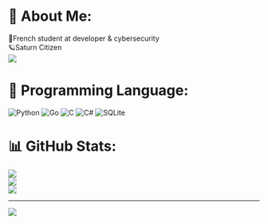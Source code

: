 # 🔎 About Me:
🔭French student at developer & cybersecurity<br>🪐Saturn Citizen <br>
<img src="https://external-content.duckduckgo.com/iu/?u=https%3A%2F%2Fi.pinimg.com%2Foriginals%2F19%2F6a%2Fd9%2F196ad9d3122098b297d7b99ce9ff209f.gif&f=1&nofb=1&ipt=6139bfe901f675c30529b6619337e8447a3dc389cc5174557246a3fc6c8d7166&ipo=images">

# 🔧 Programming Language:
![Python](https://img.shields.io/badge/python-3670A0?style=for-the-badge&logo=python&logoColor=ffdd54) ![Go](https://img.shields.io/badge/go-%2300ADD8.svg?style=for-the-badge&logo=go&logoColor=white) ![C](https://img.shields.io/badge/c-%2300599C.svg?style=for-the-badge&logo=c&logoColor=white) ![C#](https://img.shields.io/badge/c%23-%23239120.svg?style=for-the-badge&logo=c-sharp&logoColor=white) ![SQLite](https://img.shields.io/badge/sqlite-%2307405e.svg?style=for-the-badge&logo=sqlite&logoColor=white)
# 📊 GitHub Stats:
![](https://github-readme-stats.vercel.app/api?username=gabrielctz&theme=onedark&hide_border=false&include_all_commits=false&count_private=false)<br/>
![](https://github-readme-streak-stats.herokuapp.com/?user=gabrielctz&theme=onedark&hide_border=false)<br/>
![](https://github-readme-stats.vercel.app/api/top-langs/?username=gabrielctz&theme=onedark&hide_border=false&include_all_commits=false&count_private=false&layout=compact)

---
[![](https://visitcount.itsvg.in/api?id=gabrielctz&icon=0&color=0)](https://visitcount.itsvg.in)
